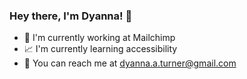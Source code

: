 ### Hey there, I'm Dyanna! 🙌

- 🚚 I'm currently working at Mailchimp
- 📈 I'm currently learning accessibility
- 💬 You can reach me at dyanna.a.turner@gmail.com


<!--
**dttheme/dttheme** is a ✨ _special_ ✨ repository because its `README.md` (this file) appears on your GitHub profile.

Here are some ideas to get you started:

- 🔭 I’m currently working on Fetch and UpUp 
- 🌱 I’m currently learning CSS Grid
- 👯 I’m looking to collaborate on ...
- 🤔 I’m looking for help with ...
- 💬 Ask me about ...
- 📫 How to reach me: ...
- 😄 Pronouns: ...
- ⚡ Fun fact: ...
-->
